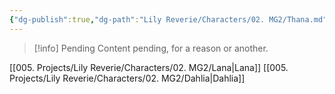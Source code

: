 ```yaml
---
{"dg-publish":true,"dg-path":"Lily Reverie/Characters/02. MG2/Thana.md","permalink":"/lily-reverie/characters/02-mg-2/thana/","created":"2024-01-20T04:32:38.819-03:00","updated":"2024-01-20T04:53:36.117-03:00"}
---
```



>[!info] Pending
>Content pending, for a reason or another.

[[005. Projects/Lily Reverie/Characters/02. MG2/Lana\|Lana]]
[[005. Projects/Lily Reverie/Characters/02. MG2/Dahlia\|Dahlia]]